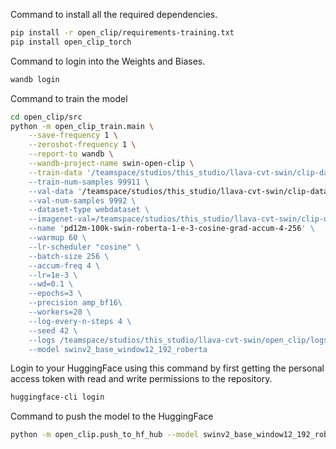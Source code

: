 Command to install all the required dependencies.
```bash
pip install -r open_clip/requirements-training.txt
pip install open_clip_torch
```

Command to login into the Weights and Biases.
```bash
wandb login
```

Command to train the model
```bash
cd open_clip/src
python -m open_clip_train.main \
    --save-frequency 1 \
    --zeroshot-frequency 1 \
    --report-to wandb \
    --wandb-project-name swin-open-clip \
    --train-data '/teamspace/studios/this_studio/llava-cvt-swin/clip-dataset/data/{00155..00174}.tar \
    --train-num-samples 99911 \
    --val-data '/teamspace/studios/this_studio/llava-cvt-swin/clip-dataset/data/{00175..00176}.tar' \
    --val-num-samples 9992 \
    --dataset-type webdataset \
    --imagenet-val=/teamspace/studios/this_studio/llava-cvt-swin/clip-dataset/imagenet/val \
    --name 'pd12m-100k-swin-roberta-1-e-3-cosine-grad-accum-4-256' \
    --warmup 60 \
    --lr-scheduler "cosine" \
    --batch-size 256 \
    --accum-freq 4 \
    --lr=1e-3 \
    --wd=0.1 \
    --epochs=3 \
    --precision amp_bf16\
    --workers=20 \
    --log-every-n-steps 4 \
    --seed 42 \
    --logs /teamspace/studios/this_studio/llava-cvt-swin/open_clip/logs \
    --model swinv2_base_window12_192_roberta
```

Login to your HuggingFace using this command by first getting the personal access token
with read and write permissions to the repository.
```bash
huggingface-cli login
```

Command to push the model to the HuggingFace
```bash
python -m open_clip.push_to_hf_hub --model swinv2_base_window12_192_roberta --pretrained /teamspace/studios/this_studio/llava-cvt-swin/open_clip/logs/pd12m-100k-swin-roberta-5-e-4-grad-accum-2-256/checkpoints/epoch_3.pt --repo-id SuryaKrishna02/swinv2-roberta-openclip
```